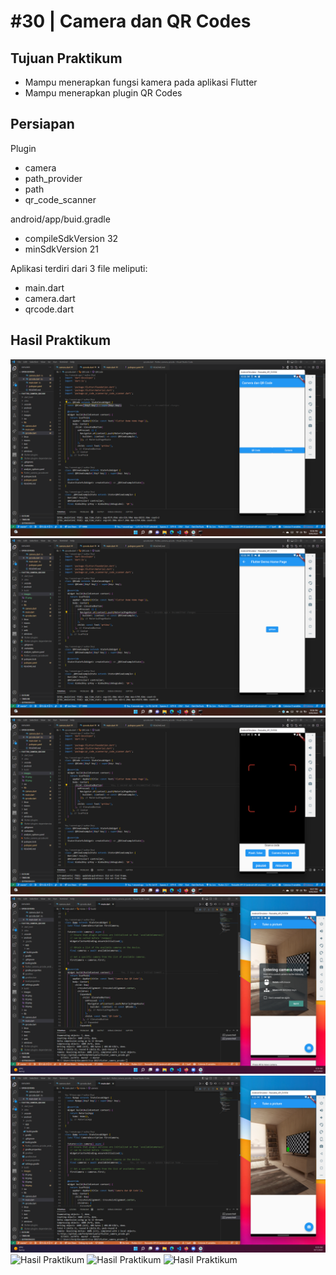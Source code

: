 # #30 | Camera dan QR Codes

## Tujuan Praktikum

* Mampu menerapkan fungsi kamera pada aplikasi Flutter
* Mampu menerapkan plugin QR Codes

## Persiapan

Plugin

* camera
* path_provider
* path
* qr_code_scanner

android/app/buid.gradle 

* compileSdkVersion 32
* minSdkVersion 21

Aplikasi terdiri dari 3 file meliputi:

* main.dart
* camera.dart
* qrcode.dart 

## Hasil Praktikum

![Hasil Praktikum](./images/01.png)
![Hasil Praktikum](./images/02.png)
![Hasil Praktikum](./images/03.png)
![Hasil Praktikum](./images/04.png)
![Hasil Praktikum](./images/05.png)
![Hasil Praktikum](./images/06.png)
![Hasil Praktikum](./images/07.png)
![Hasil Praktikum](./images/08.png)


